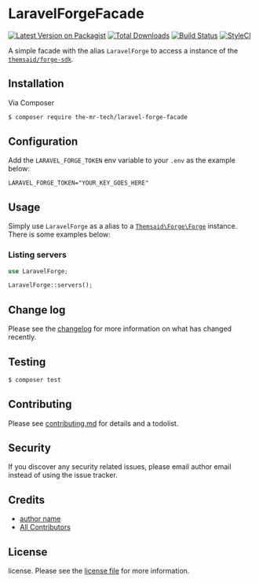 # LaravelForgeFacade

[![Latest Version on Packagist][ico-version]][link-packagist]
[![Total Downloads][ico-downloads]][link-downloads]
[![Build Status][ico-travis]][link-travis]
[![StyleCI][ico-styleci]][link-styleci]

A simple facade with the alias `LaravelForge` to access a instance of the [`themsaid/forge-sdk`](https://github.com/themsaid/forge-sdk).

## Installation

Via Composer

``` bash
$ composer require the-mr-tech/laravel-forge-facade
```

## Configuration

Add the `LARAVEL_FORGE_TOKEN` env variable to your `.env` as the example below:

```dotenv
LARAVEL_FORGE_TOKEN="YOUR_KEY_GOES_HERE"
```

## Usage

Simply use `LaravelForge` as a alias to a [`Themsaid\Forge\Forge`](https://github.com/themsaid/forge-sdk#usage) instance. There is some examples below: 

### Listing servers

```php
use LaravelForge;

LaravelForge::servers();
```

## Change log

Please see the [changelog](changelog.md) for more information on what has changed recently.

## Testing

``` bash
$ composer test
```

## Contributing

Please see [contributing.md](contributing.md) for details and a todolist.

## Security

If you discover any security related issues, please email author email instead of using the issue tracker.

## Credits

- [author name][link-author]
- [All Contributors][link-contributors]

## License

license. Please see the [license file](license.md) for more information.

[ico-version]: https://img.shields.io/packagist/v/themrtech/laravelforgefacade.svg?style=flat-square
[ico-downloads]: https://img.shields.io/packagist/dt/themrtech/laravelforgefacade.svg?style=flat-square
[ico-travis]: https://img.shields.io/travis/themrtech/laravelforgefacade/master.svg?style=flat-square
[ico-styleci]: https://styleci.io/repos/12345678/shield

[link-packagist]: https://packagist.org/packages/themrtech/laravelforgefacade
[link-downloads]: https://packagist.org/packages/themrtech/laravelforgefacade
[link-travis]: https://travis-ci.org/themrtech/laravelforgefacade
[link-styleci]: https://styleci.io/repos/12345678
[link-author]: https://github.com/themrtech
[link-contributors]: ../../contributors]
